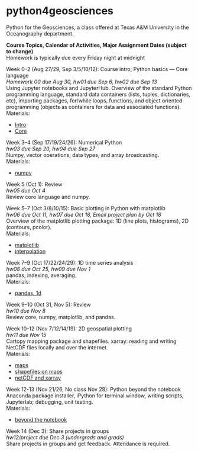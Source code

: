 # python4geosciences
Python for the Geosciences, a class offered at Texas A&M University in the Oceanography department.

**Course Topics, Calendar of Activities, Major Assignment Dates (subject to change)**  
Homework is typically due every Friday night at midnight


Week 0–2 (Aug 27/29, Sep 3/5/10/12):  Course intro; Python basics — Core language  
*Homework 00 due Aug 30, hw01 due Sep 6, hw02 due Sep 13*  
Using Jupyter notebooks and JupyterHub.  Overview of the standard Python programming language, standard data containers (lists, tuples, dictionaries, etc), importing packages, for/while loops, functions, and object oriented programming (objects as containers for data and associated functions).  
Materials: 
- [Intro](https://redfish.geos.tamu.edu:8000/hub/user-redirect/git-pull?repo=https%3A%2F%2Fgithub.com%2Fkthyng%2Fpython4geosciences&subPath=materials%2F0_intro.ipynb&app=notebook)
- [Core](https://redfish.geos.tamu.edu:8000/hub/user-redirect/git-pull?repo=https%3A%2F%2Fgithub.com%2Fkthyng%2Fpython4geosciences&subPath=materials%2F1_core.ipynb&app=notebook)   

Week 3–4 (Sep 17/19/24/26):  Numerical Python   
*hw03 due Sep 20, hw04 due Sep 27*  
Numpy, vector operations, data types, and array broadcasting.  
Materials: 
- [numpy](https://redfish.geos.tamu.edu:8000/hub/user-redirect/git-pull?repo=https%3A%2F%2Fgithub.com%2Fkthyng%2Fpython4geosciences&subPath=materials%2F2_numpy.ipynb&app=notebook)

Week 5 (Oct 1): Review  
*hw05 due Oct 4*  
Review core language and numpy.

Week 5–7 (Oct 3/8/10/15):  Basic plotting in Python with matplotlib  
*hw06 due Oct 11, hw07 due Oct 18, Email project plan by Oct 18*  
Overview of the matplotlib plotting package: 1D (line plots, histograms), 2D (contours, pcolor).  
Materials: 
- [matplotlib](https://redfish.geos.tamu.edu:8000/hub/user-redirect/git-pull?repo=https%3A%2F%2Fgithub.com%2Fkthyng%2Fpython4geosciences&subPath=materials%2F3_matplotlib.ipynb&app=notebook)
- [interpolation](https://redfish.geos.tamu.edu:8000/hub/user-redirect/git-pull?repo=https%3A%2F%2Fgithub.com%2Fkthyng%2Fpython4geosciences&subPath=materials%2FST_interpolation.ipynb&app=notebook)

Week 7–9 (Oct 17/22/24/29):  1D time series analysis  
*hw08 due Oct 25, hw09 due Nov 1*  
pandas, indexing, averaging.  
Materials: 
- [pandas, 1d](https://redfish.geos.tamu.edu:8000/hub/user-redirect/git-pull?repo=https%3A%2F%2Fgithub.com%2Fkthyng%2Fpython4geosciences&subPath=materials%2FST_1D_analysis.ipynb&app=notebook)

Week 9–10 (Oct 31, Nov 5):  Review  
*hw10 due Nov 8*  
Review core, numpy, matplotlib, and pandas.

Week 10-12 (Nov 7/12/14/19): 2D geospatial plotting  
*hw11 due Nov 15*  
Cartopy mapping package and shapefiles. xarray: reading and writing NetCDF files locally and over the internet.  
Materials: 
- [maps](https://redfish.geos.tamu.edu:8000/hub/user-redirect/git-pull?repo=https%3A%2F%2Fgithub.com%2Fkthyng%2Fpython4geosciences&subPath=materials%2FST_maps.ipynb&app=notebook)
- [shapefiles on maps](https://redfish.geos.tamu.edu:8000/hub/user-redirect/git-pull?repo=https%3A%2F%2Fgithub.com%2Fkthyng%2Fpython4geosciences&subPath=materials%2FST_shapefiles.ipynb&app=notebook)
- [netCDF and xarray](https://redfish.geos.tamu.edu:8000/hub/user-redirect/git-pull?repo=https%3A%2F%2Fgithub.com%2Fkthyng%2Fpython4geosciences&subPath=materials%2FST_netcdf.ipynb&app=notebook)

Week 12-13 (Nov 21/26, No class Nov 28): Python beyond the notebook  
Anaconda package installer, iPython for terminal window, writing scripts, Jupyterlab; debugging, unit testing.  
Materials: 
- [beyond the notebook](https://redfish.geos.tamu.edu:8000/hub/user-redirect/git-pull?repo=https%3A%2F%2Fgithub.com%2Fkthyng%2Fpython4geosciences&subPath=materials%2FST_beyond_notebook.ipynb&app=notebook)

Week 14 (Dec 3): Share projects in groups  
*hw12/project due Dec 3 (undergrads and grads)*  
Share projects in groups and get feedback. Attendance is required.
